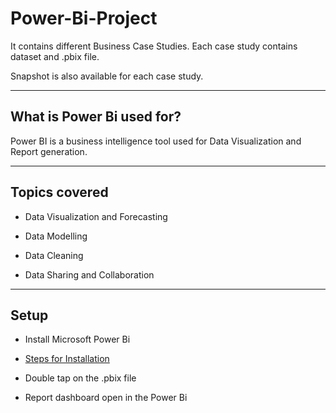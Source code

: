 # Power-Bi-Project
It contains different Business Case Studies. Each case study contains dataset and .pbix file.

Snapshot is also available for each case study.

***

## What is Power Bi used for?
Power BI is a business intelligence tool used for Data Visualization and Report generation.
***

## Topics covered

- Data Visualization and Forecasting

- Data Modelling

- Data Cleaning

- Data Sharing and Collaboration
***

## Setup

- Install Microsoft Power Bi

- [Steps for Installation](https://powerbi.microsoft.com/en-us/desktop/)

- Double tap on the .pbix file

- Report dashboard open in the Power Bi
